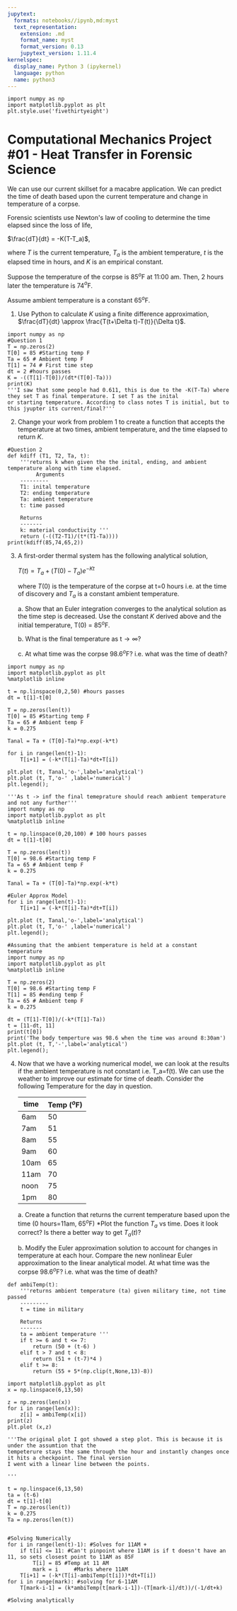 ```yaml
---
jupytext:
  formats: notebooks//ipynb,md:myst
  text_representation:
    extension: .md
    format_name: myst
    format_version: 0.13
    jupytext_version: 1.11.4
kernelspec:
  display_name: Python 3 (ipykernel)
  language: python
  name: python3
---
```


```{code-cell} ipython3
import numpy as np
import matplotlib.pyplot as plt
plt.style.use('fivethirtyeight')
```

# Computational Mechanics Project #01 - Heat Transfer in Forensic Science

We can use our current skillset for a macabre application. We can predict the time of death based upon the current temperature and change in temperature of a corpse. 

Forensic scientists use Newton's law of cooling to determine the time elapsed since the loss of life, 

$\frac{dT}{dt} = -K(T-T_a)$,

where $T$ is the current temperature, $T_a$ is the ambient temperature, $t$ is the elapsed time in hours, and $K$ is an empirical constant. 

Suppose the temperature of the corpse is 85$^o$F at 11:00 am. Then, 2 hours later the temperature is 74$^{o}$F. 

Assume ambient temperature is a constant 65$^{o}$F.

1. Use Python to calculate $K$ using a finite difference approximation, $\frac{dT}{dt} \approx \frac{T(t+\Delta t)-T(t)}{\Delta t}$.

```{code-cell} ipython3
import numpy as np
#Question 1
T = np.zeros(2)
T[0] = 85 #Starting temp F
Ta = 65 # Ambient temp F
T[1] = 74 # First time step
dt = 2 #hours passes
K = -((T[1]-T[0])/(dt*(T[0]-Ta)))
print(K)
'''I saw that some people had 0.611, this is due to the -K(T-Ta) where they set T as final temperature. I set T as the inital
or starting temperature. According to class notes T is initial, but to this jyupter its current/final?'''
```

2. Change your work from problem 1 to create a function that accepts the temperature at two times, ambient temperature, and the time elapsed to return $K$.

```{code-cell} ipython3
#Question 2
def kdiff (T1, T2, Ta, t):
    '''returns k when given the the inital, ending, and ambient temperature along with time elapsed.
         Arguments 
    ---------
    T1: inital temperature 
    T2: ending temperature
    Ta: ambient temperature
    t: time passed
    
    Returns
    -------
    k: material conductivity '''
    return (-((T2-T1)/(t*(T1-Ta))))
print(kdiff(85,74,65,2))
```

3. A first-order thermal system has the following analytical solution, 

    $T(t) =T_a+(T(0)-T_a)e^{-Kt}$

    where $T(0)$ is the temperature of the corpse at t=0 hours i.e. at the time of discovery and $T_a$ is a constant ambient temperature. 

    a. Show that an Euler integration converges to the analytical solution as the time step is decreased. Use the constant $K$ derived above and the initial temperature, T(0) = 85$^o$F. 

    b. What is the final temperature as t$\rightarrow\infty$?
    
    c. At what time was the corpse 98.6$^{o}$F? i.e. what was the time of death?

```{code-cell} ipython3
import numpy as np
import matplotlib.pyplot as plt
%matplotlib inline

t = np.linspace(0,2,50) #hours passes
dt = t[1]-t[0]

T = np.zeros(len(t))
T[0] = 85 #Starting temp F
Ta = 65 # Ambient temp F
k = 0.275

Tanal = Ta + (T[0]-Ta)*np.exp(-k*t)

for i in range(len(t)-1):
    T[i+1] = (-k*(T[i]-Ta)*dt+T[i])
    
plt.plot (t, Tanal,'o-',label='analytical')
plt.plot (t, T,'o-' ,label='numerical')
plt.legend();    
```

```{code-cell} ipython3
'''As t -> inf the final temeprature should reach ambient temperature and not any further'''
import numpy as np
import matplotlib.pyplot as plt
%matplotlib inline

t = np.linspace(0,20,100) # 100 hours passes
dt = t[1]-t[0]

T = np.zeros(len(t))
T[0] = 98.6 #Starting temp F
Ta = 65 # Ambient temp F
k = 0.275

Tanal = Ta + (T[0]-Ta)*np.exp(-k*t)

#Euler Approx Model
for i in range(len(t)-1):
    T[i+1] = (-k*(T[i]-Ta)*dt+T[i])
    
plt.plot (t, Tanal,'o-',label='analytical')
plt.plot (t, T,'o-' ,label='numerical')
plt.legend();   
```

```{code-cell} ipython3
#Assuming that the ambient temperature is held at a constant temperature
import numpy as np
import matplotlib.pyplot as plt
%matplotlib inline

T = np.zeros(2)
T[0] = 98.6 #Starting temp F
T[1] = 85 #ending temp F
Ta = 65 # Ambient temp F
k = 0.275

dt = (T[1]-T[0])/(-k*(T[1]-Ta))
t = [11-dt, 11]
print(t[0])
print('The body temperture was 98.6 when the time was around 8:30am')
plt.plot (t, T,'-',label='analytical')
plt.legend();  
```

4. Now that we have a working numerical model, we can look at the results if the
ambient temperature is not constant i.e. T_a=f(t). We can use the weather to improve our estimate for time of death. Consider the following Temperature for the day in question. 

    |time| Temp ($^o$F)|
    |---|---|
    |6am|50|
    |7am|51|
    |8am|55|
    |9am|60|
    |10am|65|
    |11am|70|
    |noon|75|
    |1pm|80|

    a. Create a function that returns the current temperature based upon the time (0 hours=11am, 65$^{o}$F) 
    *Plot the function $T_a$ vs time. Does it look correct? Is there a better way to get $T_a(t)$?

    b. Modify the Euler approximation solution to account for changes in temperature at each hour. 
    Compare the new nonlinear Euler approximation to the linear analytical model. 
    At what time was the corpse 98.6$^{o}$F? i.e. what was the time of death?

```{code-cell} ipython3
def ambiTemp(t):
    '''returns ambient temperature (ta) given military time, not time passed
    ---------
    t = time in military
    
    Returns
    -------
    ta = ambient temperature '''
    if t >= 6 and t <= 7:
        return (50 + (t-6) )
    elif t > 7 and t < 8:
        return (51 + (t-7)*4 )
    elif t >= 8:
        return (55 + 5*(np.clip(t,None,13)-8))

import matplotlib.pyplot as plt 
x = np.linspace(6,13,50)

z = np.zeros(len(x))
for i in range(len(x)):
    z[i] = ambiTemp(x[i])
print(z)
plt.plot (x,z)

'''The original plot I got showed a step plot. This is because it is under the assumtion that the 
tempeterure stays the same through the hour and instantly changes once it hits a checkpoint. The final version
I went with a linear line between the points.

'''
```

```{code-cell} ipython3
t = np.linspace(6,13,50)
ta = (t-6)
dt = t[1]-t[0]
T = np.zeros(len(t))
k = 0.275
Ta = np.zeros(len(t))


#Solving Numerically
for i in range(len(t)-1): #Solves for 11AM +
    if t[i] <= 11: #Can't pinpoint where 11AM is if t doesn't have an 11, so sets closest point to 11AM as 85F
        T[i] = 85 #Temp at 11 AM 
        mark = i     #Marks where 11AM
    T[i+1] = (-k*(T[i]-ambiTemp(t[i]))*dt+T[i])
for i in range(mark): #solving for 6-11AM
    T[mark-i-1] = (k*ambiTemp(t[mark-i-1])-(T[mark-i]/dt))/(-1/dt+k)

#Solving analytically

    
```
